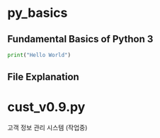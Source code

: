 # py_basics

## Fundamental Basics of Python 3

```python
print("Hello World")
```

## File Explanation

# cust_v0.9.py
고객 정보 관리 시스템 (작업중)